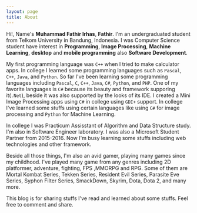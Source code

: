 ```yaml
---
layout: page
title: About
---
```


Hi!, Name's **Muhammad Fathir Irhas**, **Fathir**. I'm an undergraduated student from Telkom University in Bandung, Indonesia. I was Computer Science student have interest in **Programming**, **Image Processing**, **Machine Learning**, **desktop** and **mobile programming** also **Software Development**.

My first programming language was `C++` when I tried to make calculator apps. In college I learned some programming languages such as `Pascal`, `C++`, `Java`, and `Python`. So far I've been learning some programming languages including `Pascal`, `C`, `C++`, `Java`, `C#`, `Python`, and `PHP`. One of my favorite languages is `C#` because its beauty and framework supporing it(`.Net`), beside it was also supported by the looks of its IDE. I created a Mini Image Processing apps using `C#` in college using `GDI+` support. In college I've learned some stuffs using certain languages like using `C#` for image processing and `Python` for Machine Learning.

In college I was Practicum Assisstant of Algorithm and Data Structure study. I'm also in Software Engineer laboratory. I was also a Microsoft Student Partner from 2015-2016. Now I'm busy learning some stuffs including web technologies and other framework.

Beside all those things, I'm also an avid gamer, playing many games since my childhood. I've played many game from any genres including 2D platformer, adventure, fighting, FPS ,MMORPG and RPG. Some of them are Mortal Kombat Series, Tekken Series, Resident Evil Series, Parasite Eve Series, Syphon Filter Series, SmackDown, Skyrim, Dota, Dota 2, and many more.     

This blog is for sharing stuffs I've read and learned about some stuffs. Feel free to comment and share. 
